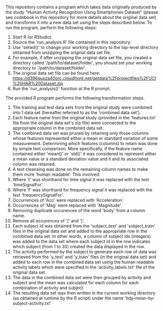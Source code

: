 This repository contains a program which takes data originally produced by the study "Human Activity Recognition Using Smartphones Dataset" (please see codebook in this repository for more details about the original data set) and transforms it into a new data set using the steps described below.  To run the program, perform the following steps:

1.  Start R (or RStudio).
2.  Source the 'run_analysis.R' file contained in this repository.
3.  Use 'setwd()' to change your working directory to the top-level directory obtained from unzipping the original data set file.
  1.  For example, if after unzipping the original data set file, you created a directory called '/path/to/dataset/folder', you should set your working directory to '/path/to/dataset/folder'.
  2.  The original data set file can be found here:  https://d396qusza40orc.cloudfront.net/getdata%2Fprojectfiles%2FUCI%20HAR%20Dataset.zip
4.  Run the 'run_analysis()' function at the R prompt.  

The provided R program performs the following transformation steps.

1. The training and test data sets from the original study were combined into 1 data set (hereafter referred to as the 'combined data set').
2. Each feature name from the original study (provided in the 'features.txt' file from the original data set's zip file) were connected to the appropriate column in the combined data set.
3. The combined data set was pruned by retaining only those columns whose features represented either a mean or standard variation of some measurement.  Determining which features (columns) to retain was done by simple text comparison.  More specifically, if the feature name contained either 'mean()' or 'std()' it was considered to represent either a mean value or a standard deviation value and it and its associated column was retained.
4. A text cleansing was done on the remaining column names to make them more 'human readable'.  This involved:
  1. Where 't' was shorthand for time signal it was replaced with the text 'timeSignalFor'.
  2. Where 'f' was shorthand for frequency signal it was replaced with the text 'frequencySignalFor'.
  3. Occurrences of 'Acc' were replaced with 'Acceleration'.
  4. Occurrences of 'Mag' were replaced with 'Magnitude'.
  5. Removing duplicate occurences of the word 'body' from a column name.
  6. Remove all occurences of '(' and ')'.
5. Each subject id was obtained from the 'subject_test' and 'subject_train' files in the original data set and added to the appropriate row in the combined data set.  In other words, a column of subject ids (integers) was added to the data set where each subject id in the row indicates which subject (from 1 to 30) created the data displayed in the row.
6. The activity performed by the subject to generate each row of data was retrieved from the 'y_test' and 'y_train' files (in the original data set) and added to each row in the combined data set using the human readable activity labels which were specified in the 'activity_labels.txt' file of the original data set.
7. The data in the combined data set were then grouped by activity and subject and the mean was calculated for each column for each combination of activity and subject.
8. The resulting data set was then written in the current working directory (as obtained at runtime by the R script) under the name 'tidy-mean-by-subject-activity.txt'
